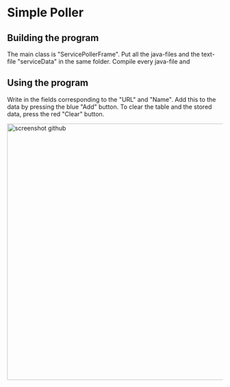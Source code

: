 # Simple Poller

## Building the program

The main class is "ServicePollerFrame". Put all the java-files and the text-file "serviceData" in the same folder. Compile every java-file and 

## Using the program
Write in the fields corresponding to the "URL" and "Name". Add this to the data by pressing the blue "Add" button.
To clear the table and the stored data, press the red "Clear" button.

<img width="600" alt="screenshot github" src="https://user-images.githubusercontent.com/35288746/137106473-3470ce7b-7941-40a2-995c-ee589a1697c6.PNG">
